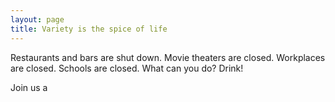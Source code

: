 ```yaml
---
layout: page
title: Variety is the spice of life
---
```

Restaurants and bars are shut down. Movie theaters are closed. Workplaces are closed. Schools are closed. What can you do? Drink!

Join us a